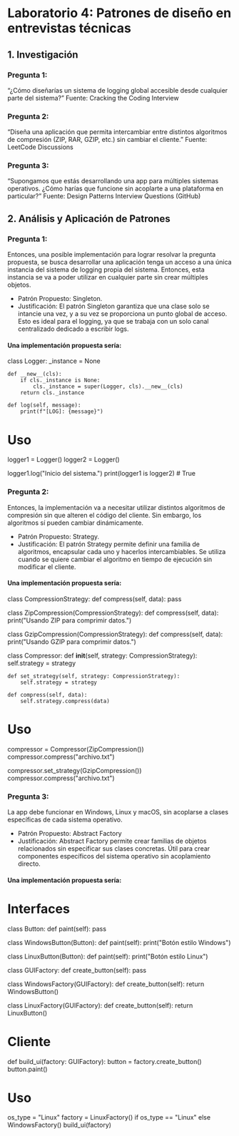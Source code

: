 # Laboratorio 4: Patrones de diseño en entrevistas técnicas
## 1. Investigación
### Pregunta 1:
“¿Cómo diseñarías un sistema de logging global accesible desde cualquier parte del sistema?”
Fuente: Cracking the Coding Interview

### Pregunta 2:
“Diseña una aplicación que permita intercambiar entre distintos algoritmos de compresión (ZIP, RAR, GZIP, etc.) sin cambiar el cliente.”
Fuente: LeetCode Discussions

### Pregunta 3:
“Supongamos que estás desarrollando una app para múltiples sistemas operativos. ¿Cómo harías que funcione sin acoplarte a una plataforma en particular?”
Fuente: Design Patterns Interview Questions (GitHub)
## 2. Análisis y Aplicación de Patrones
### Pregunta 1:
Entonces, una posible implementación para lograr resolvar la pregunta propuesta, se busca desarrollar una aplicación tenga un acceso a una única instancia del sistema de logging propia del sistema. Entonces, esta instancia se va a poder utilizar en cualquier parte sin crear múltiples objetos.
- Patrón Propuesto: Singleton.
- Justificación: El patrón Singleton garantiza que una clase solo se intancie una vez, y a su vez se proporciona un punto global de acceso. Esto es ideal para el logging, ya que se trabaja con un solo canal centralizado dedicado a escribir logs.
#### Una implementación propuesta sería:
class Logger:
    _instance = None

    def __new__(cls):
        if cls._instance is None:
            cls._instance = super(Logger, cls).__new__(cls)
        return cls._instance

    def log(self, message):
        print(f"[LOG]: {message}")

# Uso
logger1 = Logger()
logger2 = Logger()

logger1.log("Inicio del sistema.")
print(logger1 is logger2)  # True



### Pregunta 2:
Entonces, la implementación va a necesitar utilizar distintos algoritmos de compresión sin que alteren el código del cliente. Sin embargo, los algoritmos sí pueden cambiar dinámicamente.
- Patrón Propuesto: Strategy.
- Justificación: El patrón Strategy permite definir una familia de algoritmos, encapsular cada uno y hacerlos intercambiables. Se utiliza cuando se quiere cambiar el algoritmo en tiempo de ejecución sin modificar el cliente.
#### Una implementación propuesta sería:
class CompressionStrategy:
    def compress(self, data):
        pass

class ZipCompression(CompressionStrategy):
    def compress(self, data):
        print("Usando ZIP para comprimir datos.")

class GzipCompression(CompressionStrategy):
    def compress(self, data):
        print("Usando GZIP para comprimir datos.")

class Compressor:
    def __init__(self, strategy: CompressionStrategy):
        self.strategy = strategy

    def set_strategy(self, strategy: CompressionStrategy):
        self.strategy = strategy

    def compress(self, data):
        self.strategy.compress(data)

# Uso
compressor = Compressor(ZipCompression())
compressor.compress("archivo.txt")

compressor.set_strategy(GzipCompression())
compressor.compress("archivo.txt")


### Pregunta 3:
La app debe funcionar en Windows, Linux y macOS, sin acoplarse a clases específicas de cada sistema operativo.
- Patrón Propuesto: Abstract Factory
- Justificación: Abstract Factory permite crear familias de objetos relacionados sin especificar sus clases concretas. Útil para crear componentes específicos del sistema operativo sin acoplamiento directo.
#### Una implementación propuesta sería:
# Interfaces
class Button:
    def paint(self):
        pass

class WindowsButton(Button):
    def paint(self):
        print("Botón estilo Windows")

class LinuxButton(Button):
    def paint(self):
        print("Botón estilo Linux")

class GUIFactory:
    def create_button(self):
        pass

class WindowsFactory(GUIFactory):
    def create_button(self):
        return WindowsButton()

class LinuxFactory(GUIFactory):
    def create_button(self):
        return LinuxButton()

# Cliente
def build_ui(factory: GUIFactory):
    button = factory.create_button()
    button.paint()

# Uso
os_type = "Linux"
factory = LinuxFactory() if os_type == "Linux" else WindowsFactory()
build_ui(factory)
